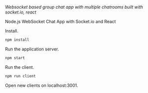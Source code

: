*Websocket based group chat app with multiple chatrooms built with socket.io, react*

Node.js WebSocket Chat App with Socket.io and React </b></a>

Install.

``` bash
npm install
```

Run the application server.

``` bash
npm start
```

Run the client.

``` bash
npm run client
```

Open new clients on localhost:3001.